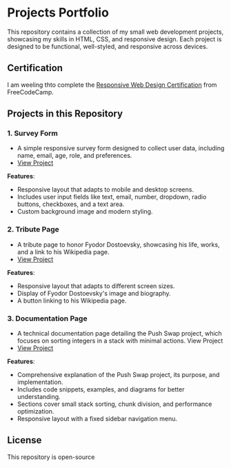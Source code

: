 # Projects Portfolio

This repository contains a collection of my small web development projects, showcasing my skills in HTML, CSS, and responsive design. Each project is designed to be functional, well-styled, and responsive across devices.

## Certification

I am weeling thto complete the [Responsive Web Design Certification](https://www.freecodecamp.org/learn/2022/responsive-web-design/) from FreeCodeCamp. 

## Projects in this Repository

### 1. **Survey Form**
   - A simple responsive survey form designed to collect user data, including name, email, age, role, and preferences.
   - [View Project](https://github.com/naciri-lab/code-camp-certification/tree/main/project1)

   **Features**:
   - Responsive layout that adapts to mobile and desktop screens.
   - Includes user input fields like text, email, number, dropdown, radio buttons, checkboxes, and a text area.
   - Custom background image and modern styling.

### 2. **Tribute Page**

   - A tribute page to honor Fyodor Dostoevsky, showcasing his life, works, and a link to his Wikipedia page.
   - [View Project](https://github.com/naciri-lab/code-camp-certification/tree/main/project2)

   **Features**:
   - Responsive layout that adapts to different screen sizes.
   - Display of Fyodor Dostoevsky's image and biography.
   - A button linking to his Wikipedia page.


### 3. **Documentation Page**

   - A technical documentation page detailing the Push Swap project, which focuses on sorting integers in a stack with minimal actions.
    View Project
   - [View Project](https://github.com/naciri-lab/code-camp-certification/tree/main/project3)

   **Features**:
   - Comprehensive explanation of the Push Swap project, its purpose, and implementation.
   - Includes code snippets, examples, and diagrams for better understanding.
   - Sections cover small stack sorting, chunk division, and performance optimization.
   - Responsive layout with a fixed sidebar navigation menu.






## License

This repository is open-source
